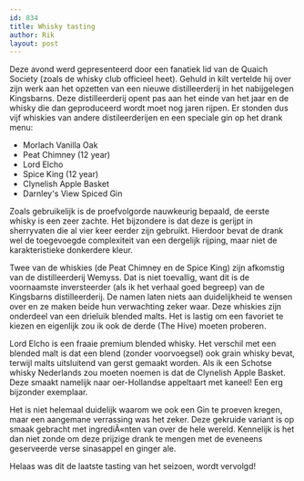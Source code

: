 ```yaml
---
id: 834
title: Whisky tasting
author: Rik
layout: post
---
```

Deze avond werd gepresenteerd door een fanatiek lid van de Quaich Society (zoals de whisky club officieel heet). Gehuld in kilt vertelde hij over zijn werk aan het opzetten van een nieuwe distilleerderij in het nabijgelegen Kingsbarns. Deze distilleerderij opent pas aan het einde van het jaar en de whisky die dan geproduceerd wordt moet nog jaren rijpen. Er stonden dus vijf whiskies van andere distileerderijen en een speciale gin op het drank menu:

  * Morlach Vanilla Oak
  * Peat Chimney (12 year)
  * Lord Elcho
  * Spice King (12 year)
  * Clynelish Apple Basket
  * Darnley's View Spiced Gin

Zoals gebruikelijk is de proefvolgorde nauwkeurig bepaald, de eerste whisky is een zeer zachte. Het bijzondere is dat deze is gerijpt in sherryvaten die al vier keer eerder zijn gebruikt. Hierdoor bevat de drank wel de toegevoegde complexiteit van een dergelijk rijping, maar niet de karakteristieke donkerdere kleur.

Twee van de whiskies (de Peat Chimney en de Spice King) zijn afkomstig van de distilleerderij Wemyss. Dat is niet toevallig, want dit is de voornaamste inversteerder (als ik het verhaal goed begreep) van de Kingsbarns distilleerderij. De namen laten niets aan duidelijkheid te wensen over en ze maken beide hun verwachting zeker waar. Deze whiskies zijn onderdeel van een drieluik blended malts. Het is lastig om een favoriet te kiezen en eigenlijk zou ik ook de derde (The Hive) moeten proberen.

Lord Elcho is een fraaie premium blended whisky. Het verschil met een blended malt is dat een blend (zonder voorvoegsel) ook grain whisky bevat, terwijl malts uitsluitend van gerst gemaakt worden. Als ik een Schotse whisky Nederlands zou moeten noemen is dat de Clynelish Apple Basket. Deze smaakt namelijk naar oer-Hollandse appeltaart met kaneel! Een erg bijzonder exemplaar.

Het is niet helemaal duidelijk waarom we ook een Gin te proeven kregen, maar een aangemane verrassing was het zeker. Deze gekruide variant is op smaak gebracht met ingrediÃ«nten van over de hele wereld. Kennelijk is het dan niet zonde om deze prijzige drank te mengen met de eveneens geserveerde verse sinasappel en ginger ale.

Helaas was dit de laatste tasting van het seizoen, wordt vervolgd!